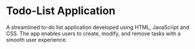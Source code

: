 # Todo-List Application
A streamlined to-do list application developed using HTML, JavaScript and CSS. The app enables users to create, modify, and remove tasks with a smooth user experience.
